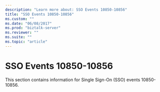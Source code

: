 ```yaml
---
description: "Learn more about: SSO Events 10850-10856"
title: "SSO Events 10850-10856"
ms.custom: ""
ms.date: "06/08/2017"
ms.prod: "biztalk-server"
ms.reviewer: ""
ms.suite: ""
ms.topic: "article"
---
```

# SSO Events 10850-10856
This section contains information for Single Sign-On (SSO) events 10850-10856.
